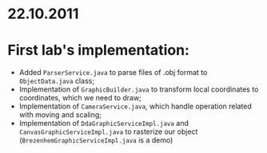 # 22.10.2011

# First lab's implementation:

- Added `ParserService.java` to parse files of .obj format to `ObjectData.java` class;
- Implementation of `GraphicBuilder.java` to transform local coordinates to coordinates, which we need to draw;
- Implementation of `CameraService.java`, which handle operation related with moving and scaling;
- Implementation of `DdaGraphicServiceImpl.java` and `CanvasGraphicServiceImpl.java` to rasterize our object (`BrezenhemGraphicServiceImpl.java` is a demo)
